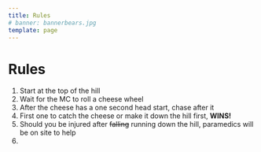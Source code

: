 ```yaml
---
title: Rules
# banner: bannerbears.jpg
template: page
---
```


# Rules

1. Start at the top of the hill
2. Wait for the MC to roll a cheese wheel
3. After the cheese has a one second head start, chase after it
4. First one to catch the cheese or make it down the hill first, __WINS!__
5. Should you be injured after ~~falling~~ running down the hill, paramedics will be on site to help
6. 